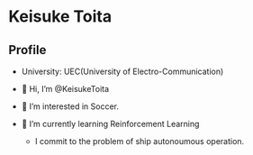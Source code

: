 # Keisuke Toita
## Profile
- University: UEC(University of Electro-Communication)

- 👋 Hi, I’m @KeisukeToita
- 👀 I’m interested in Soccer.
- 🌱 I’m currently learning Reinforcement Learning
  - I commit to the problem of ship autonoumous operation.

<!---
KeisukeToita/KeisukeToita is a ✨ special ✨ repository because its `README.md` (this file) appears on your GitHub profile.
You can click the Preview link to take a look at your changes.
--->
